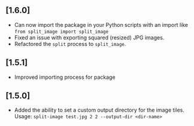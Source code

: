 ## [1.6.0]
* Can now import the package in your Python scripts with an import like `from split_image import split_image`
* Fixed an issue with exporting squared (resized) JPG images.
* Refactored the `split` process to `split_image`.

## [1.5.1]
* Improved importing process for package

## [1.5.0]
* Added the ability to set a custom output directory for the image tiles. Usage: `split-image test.jpg 2 2 --output-dir <dir-name>`
